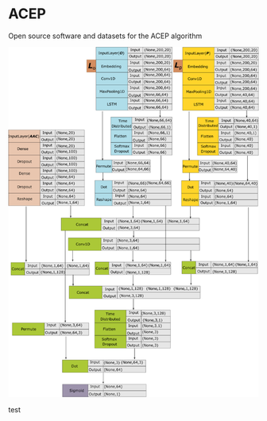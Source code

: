 # ACEP
Open source software and datasets for the ACEP algorithm

![image](http://github.com/Fuhaoyi/readme_add_pic/raw/master/model_structure.png)

test

